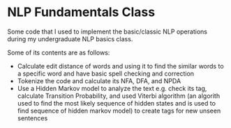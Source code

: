 # NLP Fundamentals Class
Some code that I used to implement the basic/classic NLP operations during my undergraduate NLP basics class. 

Some of its contents are as follows:
- Calculate edit distance of words and using it to find the similar words to a specific word and have basic spell checking and correction
- Tokenize the code and calculate its NFA, DFA, and NPDA 
- Use a Hidden Markov model to analyze the text e.g. check its tag, calculate Transition Probability, and used Viterbi algorithm (an algorith used to find the most likely sequence of hidden states and is used to find sequence of hidden markov model) to create tags for new unseen sentences
